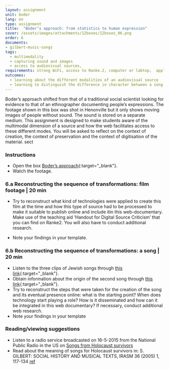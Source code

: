 ```yaml
---
layout: assignment
unit: boder
lang: en
type: assignment
title:  "Boder’s approach: from statistics to human expression"
cover: /assets/images/attachments/12boxes/12boxes_06.png
order: 6
documents:
- gilbert-music-songs
tags: 
  - multimodality
  - capturing sound and images
  - access to audiovisual sources,
requirements: strong WiFi, access to Ranke.2, computer or labtop,  application on labtop or computer to view video
outcomes:
  - learning about the different modalities of an audiovisual source
  - learning to distinguish the difference in character between a song as a historical source and film footage.
---
```


Boder’s approach shifted from that of a traditional social scientist looking for evidence to that of an ethnographer documenting people’s expressions. The footage shown in this box was shot in Henonville but it only shows moving images of people without sound. The sound is stored on a separate medium. This assignment is designed to make students aware of the multimodal dimension of a source and how the web facilitates access to these different modes. You will be asked to reflect on the context of creation, the context of preservation and the context of digitisation of the material. 
sect

<!-- more -->

<!-- briefing-student -->

### Instructions
<!-- section-contents -->

- Open the box [Boder’s approach](https://ranke2.uni.lu/klynt/en/#Intro){:target="_blank"}.
- Watch the footage.

<!-- section -->

### 6.a  Reconstructing the sequence of transformations: film footage | 20 min
<!-- section-contents -->

- Try to reconstruct what kind of technologies were applied to create this film at the time and how this type of source had to be processed to make it suitable to publish online and include itin this web-documentary. Make use of the teaching aid  ‘Handout for Digital Source Criticism’ that you can find on Ranke2. You will also have to conduct additional research. 

- Note your findings in your template.

<!-- section -->

### 6.b  Reconstructing the sequence of transformations: a song | 20 min
<!-- section-contents -->

- Listen to the three clips of Jewish songs through [this link](https://centerhistorypsychology.wordpress.com/2016/09/02/dr-boder-and-the-missing-songs/){:target="_blank"}. 
- Obtain information about the origin of the second song through [this link](https://www.youtube.com/watch?v=LCvwnJl7_uE&list=PLA4EC2A2CA8B51BC9&index=1){:target="_blank"}.
- Try to reconstruct the steps that were taken for the creation of the song and its eventual presence online: what is the starting point? When does technology start playing a role? How is it disseminated and how can it be integrated in this web documentary? If necessary, conduct additional web research. 
- Note your findings in your template   

<!-- section -->

### Reading/viewing  suggestions
<!-- section-contents -->

- Listen to a radio service broadcasted on 16-5-2015 from the National Public Radio in the US on [Songs from Holocaust survivors](https://www.npr.org/2015/05/16/406967291/1-000-songs-from-holocaust-survivors-archived?t=1530721766077&t=1539629898605) 
- Read about the meaning of songs for Holocaust survivors in: S. GILBERT: SOCIAL HISTORY AND MUSICAL TEXTS, IRASM 36 (2005) 1, 117-134 [ref](gilbert-music-songs) 
  
<!-- briefing-teacher -->
